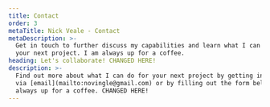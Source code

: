 ```yaml
---
title: Contact
order: 3
metaTitle: Nick Veale - Contact
metaDescription: >-
  Get in touch to further discuss my capabilities and learn what I can do for
  your next project. I am always up for a coffee.
heading: Let's collaborate! CHANGED HERE!
description: >-
  Find out more about what I can do for your next project by getting in touch
  via [email](mailto:novingle@gmail.com) or by filling out the form below. I am
  always up for a coffee. CHANGED HERE!
---
```


